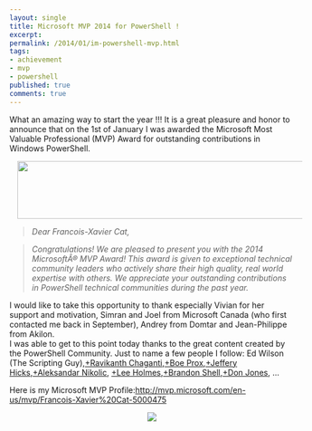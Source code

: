 ```yaml
---
layout: single
title: Microsoft MVP 2014 for PowerShell !
excerpt: 
permalink: /2014/01/im-powershell-mvp.html
tags: 
- achievement
- mvp
- powershell
published: true
comments: true
---
```


 
 What an amazing way to start the year !!! It is a great pleasure and honor to announce that on the 1st of January I was awarded the Microsoft Most Valuable Professional (MVP) Award for outstanding contributions in Windows PowerShell.

<div class="separator" style="clear: both; text-align: center;"><a href="http://2.bp.blogspot.com/-PLRetV73C4g/Usn_uskoZiI/AAAAAAABiRk/PyIa_XqXGLY/s1600/2014-01-05+7-54-20+PM.png" imageanchor="1" style="margin-left: 1em; margin-right: 1em;"><img border="0" height="102" src="http://2.bp.blogspot.com/-PLRetV73C4g/Usn_uskoZiI/AAAAAAABiRk/PyIa_XqXGLY/s1600/2014-01-05+7-54-20+PM.png" width="640" /></a></div><blockquote class="tr_bq"><i>Dear Francois-Xavier Cat,</i></blockquote><blockquote class="tr_bq"><i>Congratulations! We are pleased to present you with the 2014 MicrosoftÂ® MVP Award! This award is given to exceptional technical community leaders who actively share their high quality, real world expertise with others. We appreciate your outstanding contributions in PowerShell technical communities during the past year.</i></blockquote>I would like to take this opportunity to thank especially Vivian for her support and motivation, Simran and Joel from Microsoft Canada (who first contacted me back in September), Andrey from Domtar and Jean-Philippe from Akilon.

<div class="separator" style="clear: both; text-align: center;"></div>I was able to get to this point today thanks to the great content created by the PowerShell Community.
Just to name a few people I follow: Ed Wilson (The Scripting Guy),<a class="g-profile" href="https://plus.google.com/110564367450021986559" target="_blank">+Ravikanth Chaganti</a>,<a class="g-profile" href="https://plus.google.com/100797865397105871021" target="_blank">+Boe Prox</a>,<a class="g-profile" href="https://plus.google.com/109354722869529171746" target="_blank">+Jeffery Hicks</a>,<a class="g-profile" href="https://plus.google.com/113697802432095788357" target="_blank">+Aleksandar Nikolic</a>, <a class="g-profile" href="https://plus.google.com/114043714252321352684" target="_blank">+Lee Holmes</a>,<a class="g-profile" href="https://plus.google.com/117890460212437530105" target="_blank">+Brandon Shell</a>,<a class="g-profile" href="https://plus.google.com/110561082583864292900" target="_blank">+Don Jones</a>, ...

Here is my Microsoft MVP Profile:<a href="http://mvp.microsoft.com/en-us/mvp/Francois-Xavier%20Cat-5000475">http://mvp.microsoft.com/en-us/mvp/Francois-Xavier%20Cat-5000475</a>

<div class="separator" style="clear: both; text-align: center;"></div><div class="separator" style="clear: both; text-align: center;"><a href="{{ base_path }}/images/2014/20140105_Microsoft_MVP_2014_for_PowerShell_!/MVP_Horizontal_BlueOnly__1743049738__-182x74.png" imageanchor="1" style="margin-left: 1em; margin-right: 1em;"><img border="0" src="{{ base_path }}/images/2014/20140105_Microsoft_MVP_2014_for_PowerShell_!/MVP_Horizontal_BlueOnly__1743049738__-182x74.png" /></a></div>

